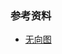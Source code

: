 ### 参考资料

- [无向图](https://mp.weixin.qq.com/s?__biz=MzIyMzMxNjYwNw==&mid=2247483920&idx=1&sn=922d3d3e6ff07951fd45d629a960dca3&chksm=e8215d00df56d41679227c299134e7cea9cb9f93094f8597abfd3675a19116da628e02e28042&token=1776095493&lang=zh_CN#rd)